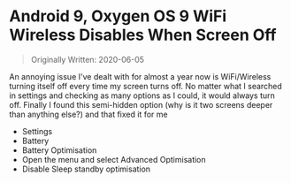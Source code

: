 # Android 9, Oxygen OS 9 WiFi Wireless Disables When Screen Off

> Originally Written: 2020-06-05

An annoying issue I've dealt with for almost a year now is WiFi/Wireless turning itself off every time my screen 
turns off. No matter what I searched in settings and checking as many options as I could, it would always turn off. 
Finally I found this semi-hidden option (why is it two screens deeper than anything else?) and that fixed it for me

* Settings
* Battery
* Battery Optimisation
* Open the menu and select Advanced Optimisation
* Disable Sleep standby optimisation
